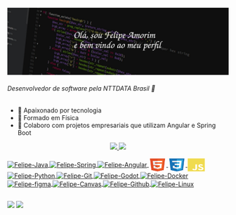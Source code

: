 
![Alt text](https://github.com/felipeamorim-dev/felipeamorim-dev/blob/main/header.png)

###### Desenvolvedor de software pela NTTDATA Brasil 👋

- 🔭 Apaixonado por tecnologia
- 🌱 Formado em Física
- 👯 Colaboro com projetos empresariais que utilizam Angular e Spring Boot

<div align="center">
  <a href="https://github.com/felipeamorim-dev">
  <img height="180em" src="https://github-readme-stats.vercel.app/api?username=felipeamorim-dev&show_icons=true&theme=cobalt&include_all_commits=true&count_private=true"/> 
  <img height="180em" src="https://github-readme-stats.vercel.app/api/top-langs/?username=felipeamorim-dev&layout=compact&langs_count=7&theme=cobalt"/>
</div>
  
<div style="display: inline_block"><br>
  
  <img align="center" alt="Felipe-Java" height="30" width="40" src="https://cdn.jsdelivr.net/gh/devicons/devicon/icons/java/java-original.svg"/>
  <img align="center" alt="Felipe-Spring" height="30" width="40" src="https://cdn.jsdelivr.net/gh/devicons/devicon/icons/spring/spring-original.svg"/>
  <img align="center" alt="Felipe-Angular" height="30" width="40" src="https://cdn.jsdelivr.net/gh/devicons/devicon/icons/angularjs/angularjs-original.svg"/>
  <img align="center" alt="Felipe-HTML" height="30" width="40" src="https://raw.githubusercontent.com/devicons/devicon/master/icons/html5/html5-original.svg"/>
  <img align="center" alt="Felipe-CSS" height="30" width="40" src="https://raw.githubusercontent.com/devicons/devicon/master/icons/css3/css3-original.svg"/>
  <img align="center" alt="David-Js" height="30" width="40" src="https://raw.githubusercontent.com/devicons/devicon/master/icons/javascript/javascript-plain.svg"/>
  <img align="center" alt="Felipe-Python" height="30" width="40" src="https://cdn.jsdelivr.net/gh/devicons/devicon/icons/python/python-original.svg" />
  <img align="center" alt="Felipe-Git" height="30" width="40" src="https://cdn.jsdelivr.net/gh/devicons/devicon/icons/git/git-original.svg" />     
  <img align="center" alt="Felipe-Godot" height="30" width="40" src="https://cdn.jsdelivr.net/gh/devicons/devicon/icons/godot/godot-original.svg" />
  <img align="center" alt="Felipe-Docker" height="30" width="40" src="https://cdn.jsdelivr.net/gh/devicons/devicon/icons/docker/docker-original.svg" />
  <img align="center" alt="Felipe-figma" height="30" width="40" src="https://cdn.jsdelivr.net/gh/devicons/devicon/icons/figma/figma-original.svg" />
  <img align="center" alt="Felipe-Canvas" height="30" width="40" src="https://cdn.jsdelivr.net/gh/devicons/devicon/icons/canva/canva-original.svg" />
  <img align="center" alt="Felipe-Github" height="30" width="40" src="https://cdn.jsdelivr.net/gh/devicons/devicon/icons/github/github-original.svg" />
  <img align="center" alt="Felipe-Linux" height="30" width="40" src="https://cdn.jsdelivr.net/gh/devicons/devicon/icons/linux/linux-original.svg" />
          
</div>
  
## 

<div> 
  
  <a href = "mailto:felipeamotim.dev@gmail.com"><img src="https://img.shields.io/badge/-Gmail-%23333?style=for-the-badge&logo=gmail&logoColor=white" target="_blank"></a>
  <a href="https://www.linkedin.com/in/felipeamorim-dev/" target="_blank"><img src="https://img.shields.io/badge/-LinkedIn-%230077B5?style=for-the-badge&logo=linkedin&logoColor=white" target="_blank"></a> 

</div>
